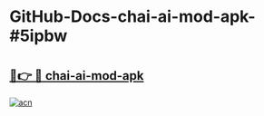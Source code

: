 # GitHub-Docs-chai-ai-mod-apk-#5ipbw

# <h2><a href="https://andorid.site?title=chai-ai-mod-apk&ref=07A">🔗👉 🔴 chai-ai-mod-apk</a></h2>

[![acn](https://github.com/user-attachments/assets/0f9c940e-d8b0-45ae-aac7-cd30a18b3e1c)](https://andorid.site?title=chai-ai-mod-apk&ref=07A)

